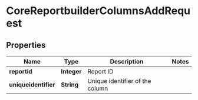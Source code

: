 

# CoreReportbuilderColumnsAddRequest


## Properties

| Name | Type | Description | Notes |
|------------ | ------------- | ------------- | -------------|
|**reportid** | **Integer** | Report ID |  |
|**uniqueidentifier** | **String** | Unique identifier of the column |  |



